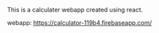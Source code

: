 This is a calculater webapp created using react.

webapp: https://calculator-119b4.firebaseapp.com/
